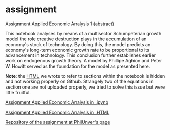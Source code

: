 # assignment

Assignment Applied Economic Analysis 1 (abstract)


This notebook analyses by means of a multisector Schumpeterian growth model the role creative destruction plays in the accumulation of an economy's stock of technology. By doing this, the model predicts an economy's long-term economic growth rate to be proportional to its advancement in technology. This conclusion further establishes earlier work on endogenous growth theory. A model by Phillipe Aghion and Peter W. Howitt served as the foundation for the model as presented here. 


**Note**: the [HTML](https://github.com/Jacobs007/assignment/blob/master/HTML%20code.ipynb) we wrote to refer to sections within the notebook is hidden and not working properly on Github. Strangely two of the equations in section one are not uploaded properly, we tried to solve this issue but were little fruitful. 

[Assignment Applied Economic Analysis in .ipynb](https://github.com/Jacobs007/assignment/blob/master/Applied%20Economic%20Analysis%201%20Assignment%20Schumpeterian%20Model(1).ipynb)


[Assignment Applied Economic Analysis in .HTML](https://github.com/Jacobs007/assignment/blob/master/Applied%20Economic%20Analysis%201%20Assignment%20Schumpeterian%20Model(1).html)


[Repository of the assignment at PhilUnver's page](https://github.com/PhilUnver/assignments)
